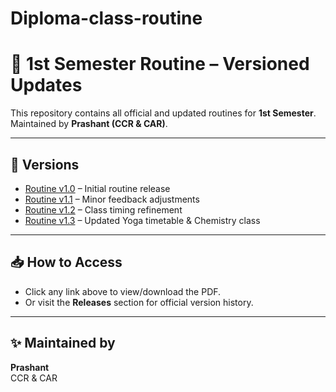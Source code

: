 # Diploma-class-routine

# 📘 1st Semester Routine – Versioned Updates

This repository contains all official and updated routines for **1st Semester**.  
Maintained by **Prashant (CCR & CAR)**.  

---

## 📌 Versions

- [Routine v1.0](./routine-v1.0.pdf) – Initial routine release  
- [Routine v1.1](./routine-v1.1.pdf) – Minor feedback adjustments  
- [Routine v1.2](./routine-v1.2.pdf) – Class timing refinement  
- [Routine v1.3](./routine-v1.3.pdf) – Updated Yoga timetable & Chemistry class  

---

## 📥 How to Access
- Click any link above to view/download the PDF.  
- Or visit the **Releases** section for official version history.  

---

## ✨ Maintained by
**Prashant**  
CCR & CAR  

